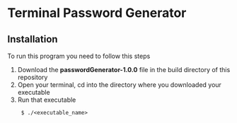 # Terminal Password Generator

## Installation

To run this program you need to follow this steps

1) Download the **passwordGenerator-1.0.0** file in the build directory of this repository
2) Open your terminal, cd into the directory where you downloaded your executable
3) Run that executable
   ```shell
    $ ./<executable_name>
   ```
